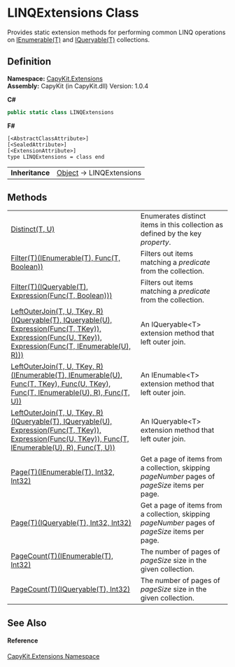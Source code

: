 # LINQExtensions Class


Provides static extension methods for performing common LINQ operations on <a href="https://learn.microsoft.com/dotnet/api/system.collections.generic.ienumerable-1" target="_blank" rel="noopener noreferrer">IEnumerable(T)</a> and <a href="https://learn.microsoft.com/dotnet/api/system.linq.iqueryable-1" target="_blank" rel="noopener noreferrer">IQueryable(T)</a> collections.



## Definition
**Namespace:** <a href="N_CapyKit_Extensions.md">CapyKit.Extensions</a>  
**Assembly:** CapyKit (in CapyKit.dll) Version: 1.0.4

**C#**
``` C#
public static class LINQExtensions
```
**F#**
``` F#
[<AbstractClassAttribute>]
[<SealedAttribute>]
[<ExtensionAttribute>]
type LINQExtensions = class end
```

<table><tr><td><strong>Inheritance</strong></td><td><a href="https://learn.microsoft.com/dotnet/api/system.object" target="_blank" rel="noopener noreferrer">Object</a>  →  LINQExtensions</td></tr>
</table>



## Methods
<table>
<tr>
<td><a href="M_CapyKit_Extensions_LINQExtensions_Distinct__2.md">Distinct(T, U)</a></td>
<td>Enumerates distinct items in this collection as defined by the key <em>property</em>.</td></tr>
<tr>
<td><a href="M_CapyKit_Extensions_LINQExtensions_Filter__1.md">Filter(T)(IEnumerable(T), Func(T, Boolean))</a></td>
<td>Filters out items matching a <em>predicate</em> from the collection.</td></tr>
<tr>
<td><a href="M_CapyKit_Extensions_LINQExtensions_Filter__1_1.md">Filter(T)(IQueryable(T), Expression(Func(T, Boolean)))</a></td>
<td>Filters out items matching a <em>predicate</em> from the collection.</td></tr>
<tr>
<td><a href="M_CapyKit_Extensions_LINQExtensions_LeftOuterJoin__4_2.md">LeftOuterJoin(T, U, TKey, R)(IQueryable(T), IQueryable(U), Expression(Func(T, TKey)), Expression(Func(U, TKey)), Expression(Func(T, IEnumerable(U), R)))</a></td>
<td>An IQueryable&lt;T&gt; extension method that left outer join.</td></tr>
<tr>
<td><a href="M_CapyKit_Extensions_LINQExtensions_LeftOuterJoin__4.md">LeftOuterJoin(T, U, TKey, R)(IEnumerable(T), IEnumerable(U), Func(T, TKey), Func(U, TKey), Func(T, IEnumerable(U), R), Func(T, U))</a></td>
<td>An IEnumable&lt;T&gt; extension method that left outer join.</td></tr>
<tr>
<td><a href="M_CapyKit_Extensions_LINQExtensions_LeftOuterJoin__4_1.md">LeftOuterJoin(T, U, TKey, R)(IQueryable(T), IQueryable(U), Expression(Func(T, TKey)), Expression(Func(U, TKey)), Func(T, IEnumerable(U), R), Func(T, U))</a></td>
<td>An IQueryable&lt;T&gt; extension method that left outer join.</td></tr>
<tr>
<td><a href="M_CapyKit_Extensions_LINQExtensions_Page__1.md">Page(T)(IEnumerable(T), Int32, Int32)</a></td>
<td>Get a page of items from a collection, skipping <em>pageNumber</em> pages of <em>pageSize</em> items per page.</td></tr>
<tr>
<td><a href="M_CapyKit_Extensions_LINQExtensions_Page__1_1.md">Page(T)(IQueryable(T), Int32, Int32)</a></td>
<td>Get a page of items from a collection, skipping <em>pageNumber</em> pages of <em>pageSize</em> items per page.</td></tr>
<tr>
<td><a href="M_CapyKit_Extensions_LINQExtensions_PageCount__1.md">PageCount(T)(IEnumerable(T), Int32)</a></td>
<td>The number of pages of <em>pageSize</em> size in the given collection.</td></tr>
<tr>
<td><a href="M_CapyKit_Extensions_LINQExtensions_PageCount__1_1.md">PageCount(T)(IQueryable(T), Int32)</a></td>
<td>The number of pages of <em>pageSize</em> size in the given collection.</td></tr>
</table>

## See Also


#### Reference
<a href="N_CapyKit_Extensions.md">CapyKit.Extensions Namespace</a>  
